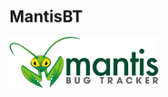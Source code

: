 # MantisBT
![image](https://raw.githubusercontent.com/yoyo82725/MantisBT/master/mantis_logo_262x90.png)
